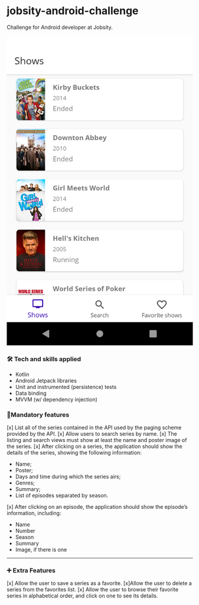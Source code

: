 # jobsity-android-challenge

Challenge for Android developer at Jobsity.

![App screenshot](screenshots/shows.png)

### 🛠 Tech and skills applied
- Kotlin
- Android Jetpack libraries
- Unit and instrumented (persistence) tests
- Data binding
- MVVM (w/ dependency injection)

### 📱Mandatory features

[x] List all of the series contained in the API used by the paging scheme provided by the
API.
[x] Allow users to search series by name.
[x] The listing and search views must show at least the name and poster image of the
series.
[x] After clicking on a series, the application should show the details of the series, showing
the following information:

- Name;
- Poster;
- Days and time during which the series airs;
- Genres;
- Summary;
- List of episodes separated by season.

[x] After clicking on an episode, the application should show the episode’s information,
including:
- Name
- Number
- Season
- Summary
- Image, if there is one

---

### ➕ Extra Features
[x] Allow the user to save a series as a favorite.
[x]Allow the user to delete a series from the favorites list.
[x] Allow the user to browse their favorite series in alphabetical order, and click on one to
see its details.
